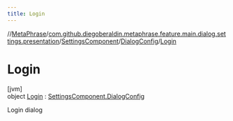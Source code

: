 ```yaml
---
title: Login
---
```

//[MetaPhrase](../../../../../index.html)/[com.github.diegoberaldin.metaphrase.feature.main.dialog.settings.presentation](../../../index.html)/[SettingsComponent](../../index.html)/[DialogConfig](../index.html)/[Login](index.html)



# Login



[jvm]\
object [Login](index.html) : [SettingsComponent.DialogConfig](../index.html)

Login dialog



